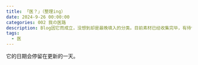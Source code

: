```yaml
---
title: 「医？」（整理ing）
date: 2024-9-26 00:00:00
categories: 002 我の医路
description: Blog因它而成立，没想到却是最晚填入的分类。目前素材已经收集完毕，有待慢慢梳理。（打出“梳理”时，突然回忆起布置数学作业总是因为把“梳”写成“疏”而被老师吐槽）
tags:
  - 医
---
```

它的日期会停留在更新的一天。


